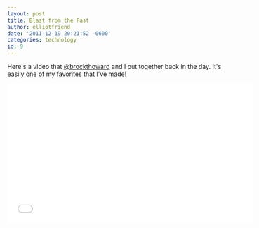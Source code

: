 ```yaml
---
layout: post
title: Blast from the Past
author: elliotfriend
date: '2011-12-19 20:21:52 -0600'
categories: technology
id: 9
---
```

Here's a video that [@brockthoward](https://twitter.com/brockthoward)
and I put together back in the day. It's easily one of my favorites that
I've made!

<iframe width="560" height="315" src="//www.youtube.com/embed/bw9d2APczx8?rel=0"
frameborder="0" allowfullscreen></iframe>
